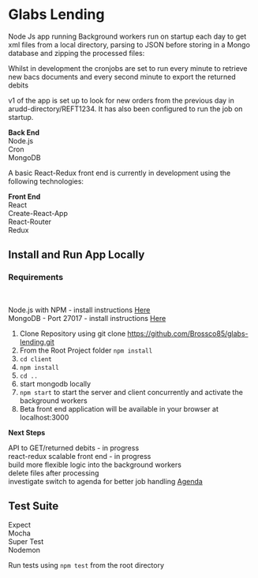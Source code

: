 <h1>Glabs Lending</h1>
Node Js app running Background workers run on startup each day to get xml files from a local directory, parsing to JSON before storing in a Mongo database and zipping the processed files: <br>

Whilst in development the cronjobs are set to run every minute to retrieve new bacs documents and every second minute to export the returned debits


v1 of the app is set up to look for new orders from the previous day in arudd-directory/REFT1234.  It has also been configured to run the job on startup.

<b>Back End</b><br>
Node.js <br>
Cron <br>
MongoDB <br>

A basic React-Redux front end is currently in development using the following technologies:

<b>Front End</b> <br>
React <br>
Create-React-App <br>
React-Router <br>
Redux <br>

<h2>Install and Run App Locally</h2>
<h3>Requirements</h3> <br>

Node.js with NPM - install instructions [Here](https://docs.npmjs.com/getting-started/installing-node) <br>
MongoDB - Port 27017 - install instructions [Here](https://docs.mongodb.com/manual/installation/) <br>

1. Clone Repository using git clone https://github.com/Brossco85/glabs-lending.git <br>
2. From the Root Project folder `npm install` <br> 
3. `cd client` <br>
4. `npm install` <br>
5. `cd ..` <br>
6. start mongodb locally <br>
7. `npm start` to start the server and client concurrently and activate the background workers <br>
8. Beta front end application will be available in your browser at localhost:3000 <br>

<b>Next Steps</b><br>

API to GET/returned debits - in progress <br>
react-redux scalable front end - in progress <br>
build more flexible logic into the background workers <br>
delete files after processing <br>
investigate switch to agenda for better job handling [Agenda](https://github.com/agenda/agenda)


<h2>Test Suite</h2>
Expect <br>
Mocha <br>
Super Test <br>
Nodemon <br>

Run tests using `npm test` from the root directory

